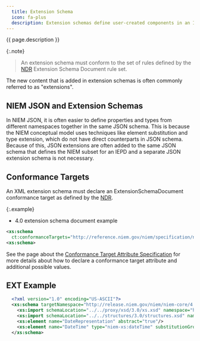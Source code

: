 ```yaml
---
  title: Extension Schema
  icon: fa-plus
  description: Extension schemas define user-created components in an IEPD.  These new components may extend, augment, substitute for, or otherwise reuse components from NIEM - or they may represent completely new content that does not appear in NIEM.
---
```


{{ page.description }}

{:.note}
> An extension schema must conform to the set of rules defined by the [NDR]({{site.data.links.ndr}}) Extension Schema Document rule set.

The new content that is added in extension schemas is often commonly referred to as "extensions".

<!--more-->

## NIEM JSON and Extension Schemas

In NIEM JSON, it is often easier to define properties and types from different namespaces together in the same JSON schema.  This is because the NIEM conceptual model uses techniques like element substitution and type extension, which do not have direct counterparts in JSON schema.  Because of this, JSON extensions are often added to the same JSON schema that defines the NIEM subset for an IEPD and a separate JSON extension schema is not necessary.

## Conformance Targets

An XML extension schema must declare an ExtensionSchemaDocument conformance target as defined by the [NDR]({{site.data.links.ndr}}).

{:.example}
- 4.0 extension schema document example

```xml
<xs:schema
  ct:conformanceTargets="http://reference.niem.gov/niem/specification/naming-and-design-rules/4.0/#ExtensionSchemaDocument">
<xs:schema>
```
See the page about the [Conformance Target Attribute Specification](../../specifications/conformance-targets/) for more details about how to declare a conformance target attribute and additional possible values.

## EXT Example

```xml
  <?xml version="1.0" encoding="US-ASCII"?>
  <xs:schema targetNamespace="http://release.niem.gov/niem/niem-core/4.0/" version="1" xsi:schemaLocation="http://release.niem.gov/niem/appinfo/4.0/ ../../appinfo/4.0/appinfo.xsd http://release.niem.gov/niem/conformanceTargets/3.0/ ../../conformanceTargets/3.0/conformanceTargets.xsd" ct:conformanceTargets="http://reference.niem.gov/niem/specification/naming-and-design-rules/3.0/#ExtensionSchemaDocument" xmlns:niem-xs="http://release.niem.gov/niem/proxy/xsd/3.0/" xmlns:structures="http://release.niem.gov/niem/structures/3.0/" xmlns:xs="http://www.w3.org/2001/XMLSchema" xmlns:appinfo="http://release.niem.gov/niem/appinfo/3.0/" xmlns:ct="http://release.niem.gov/niem/conformanceTargets/3.0/" xmlns:nc="http://release.niem.gov/niem/niem-core/3.0/" xmlns:xsi="http://www.w3.org/2001/XMLSchema-instance">
    <xs:import schemaLocation="../../proxy/xsd/3.0/xs.xsd" namespace="http://release.niem.gov/niem/proxy/xsd/3.0/"/>
    <xs:import schemaLocation="../../structures/3.0/structures.xsd" namespace="http://release.niem.gov/niem/structures/3.0/"/>
    <xs:element name="DateRepresentation" abstract="true"/>
    <xs:element name="DateTime" type="niem-xs:dateTime" substitutionGroup="nc:DateRepresentation"/>
  </xs:schema>
```
